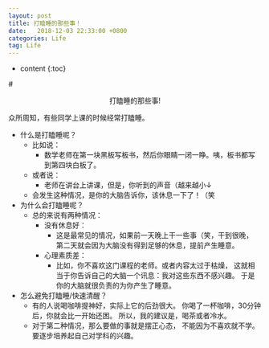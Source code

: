```yaml
---
layout: post
title: 打瞌睡的那些事！
date:   2018-12-03 22:33:00 +0800
categories: Life
tag: Life
---
```


* content
{:toc}


#<p align="center">打瞌睡的那些事!</p>
众所周知，有些同学上课的时候经常打瞌睡。

* 什么是打瞌睡呢？
    * 比如说：
        * 数学老师在第一块黑板写板书，然后你眼睛一闭一睁。咦，板书都写到第四块白板了。
    * 或者说：
        * 老师在讲台上讲课，但是，你听到的声音（越来越小↓
    * 会发生这种情况，是你的大脑告诉你，该休息一下了！（笑
* 为什么会打瞌睡呢？
    * 总的来说有两种情况：
        * 没有休息好：
            * 这是最常见的情况，如果前一天晚上干一些事（笑，干到很晚，
              第二天就会因为大脑没有得到足够的休息，提前产生睡意。
        * 心理素质差：
            * 比如，你不喜欢这门课程的老师。或者内容太过于枯燥，
              这就相当于你告诉自己的大脑一个讯息：我对这些东西不感兴趣。
              于是你的大脑就很负责的为你产生了睡意。
* 怎么避免打瞌睡/快速清醒？
    * 有的人说喝咖啡提神好，实际上它的后劲很大。
      你喝了一杯咖啡，30分钟后，你就会比一开始还困。
      所以，我的建议是，喝茶或者冷水。
    * 对于第二种情况，那么要做的事就是摆正心态，
      不能因为不喜欢就不学。要逐步培养起自己对学科的兴趣。
